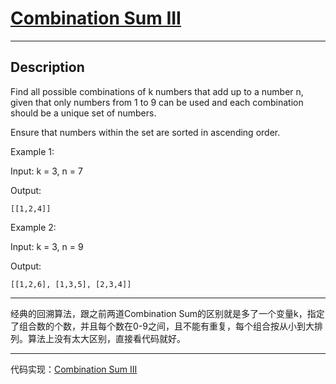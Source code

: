 # [Combination Sum III](https://leetcode.com/problems/combination-sum-iii/)

---

## Description

Find all possible combinations of k numbers that add up to a number n, given that only numbers from 1 to 9 can be used and each combination should be a unique set of numbers.

Ensure that numbers within the set are sorted in ascending order.


Example 1:

Input: k = 3, n = 7

Output:

    [[1,2,4]]

Example 2:

Input: k = 3, n = 9

Output:

    [[1,2,6], [1,3,5], [2,3,4]]

---

经典的回溯算法，跟之前两道Combination Sum的区别就是多了一个变量k，指定了组合数的个数，并且每个数在0-9之间，且不能有重复，每个组合按从小到大排列。算法上没有太大区别，直接看代码就好。

---

代码实现：[Combination Sum III](./CombinationSumIII.py)

